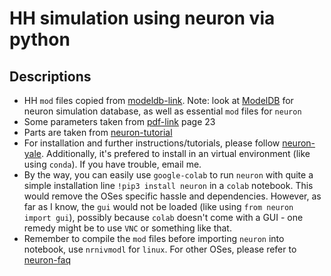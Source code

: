 # HH simulation using neuron via python

## Descriptions

- HH `mod` files copied from [modeldb-link](https://senselab.med.yale.edu/modeldb/ShowModel?model=3434&file=/cdlab/#tabs-1). Note: look at [ModelDB](https://senselab.med.yale.edu/modeldb/) for neuron simulation database, as well as essential `mod` files for `neuron`
- Some parameters taken from [pdf-link](https://www.math.mcgill.ca/gantumur/docs/reps/RyanSicilianoHH.pdf) page 23
- Parts are taken from [neuron-tutorial](https://neuron.yale.edu/neuron/docs/scripting-neuron-basics)
- For installation and further instructions/tutorials, please follow [neuron-yale](https://neuron.yale.edu/neuron/). Additionally, it's prefered to install in an virtual environment (like using `conda`). If you have trouble, email me.
- By the way, you can easily use `google-colab` to run `neuron` with quite a simple installation line `!pip3 install neuron` in a `colab` notebook. This would remove the OSes specific hassle and dependencies. However, as far as I know, the `gui` would not be loaded (like using `from neuron import gui`), possibly because `colab` doesn't come with a GUI - one remedy might be to use `VNC` or something like that.
- Remember to compile the `mod` files before importing `neuron` into notebook, use `nrnivmodl` for `linux`. For other OSes, please refer to [neuron-faq](https://neuron.yale.edu/neuron/faq)
